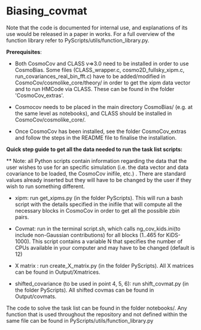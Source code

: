 # Biasing_covmat

Note that the code is documented for internal use, and explanations of its use would be released in a paper in works. For a full overview of the function library refer to PyScripts/utils/function_library.py.

**Prerequisites**: 
- Both CosmoCov and CLASS v=>3.0 need to be installed in order to use CosmoBias. Some files (CLASS_wrapper.c, cosmo2D_fullsky_xipm.c, run_covariances_real_bin_fft.c) have to be added/modified in CosmoCov/cosmolike_core/theory/ in order to get the xipm data vector and to run HMCode via CLASS. These can be found in the folder 'CosmoCov_extras'.

- Cosmocov needs to be placed in the main directory CosmoBias/ (e.g. at the same level as notebooks), and CLASS should be installed in CosmoCov/cosmolike_core/.

- Once CosmoCov has been installed, see the folder CosmoCov_extras and follow the steps in the README file to finalise the installation.


**Quick step guide to get all the data needed to run the task list scripts:**

** Note: all Python scripts contain information regarding the data that the user wishes to use for an specific simulation (i.e. the data vector and data covariance to be loaded, the CosmoCov inifile, etc.) . There are standard values already inserted but they will have to be changed by the user if they wish to run something different.

- xipm: run get_xipms.py (in the folder PyScripts). This will run a bash script with the details specified in the inifile that will compute all the necessary blocks in CosmoCov in order to get all the possible zbin pairs. 

- Covmat: run in the terminal script.sh, which calls ng_cov_kids.ini(to include non-Gaussian contributions) for all blocks (1..465 for KiDS-1000). This script contains a variable N that specifies the number of CPUs available in your computer and may have to be changed (default is 12)

- X matrix : run create_X_matrix.py (in the folder PyScripts). All X matrices can be found in  Output/Xmatrices.

- shifted_covariance (to be used in point 4, 5, 6): run shift_covmat.py (in the folder PyScripts). All shifted covmas can be found in  Output/covmats.

The code to solve the task list can be found in the folder notebooks/. Any function that is used throughout the repository and not defined within the same file can be found in PyScripts/utils/function_library.py
